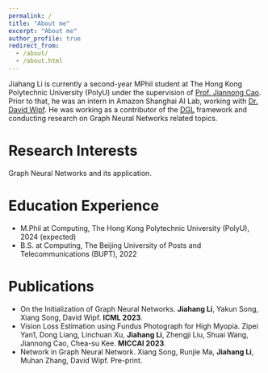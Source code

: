 ```yaml
---
permalink: /
title: "About me"
excerpt: "About me"
author_profile: true
redirect_from: 
  - /about/
  - /about.html
---
```


Jiahang Li is currently a second-year MPhil student at The Hong Kong Polytechnic University (PolyU) under the supervision of [Prof. Jiannong Cao](https://www4.comp.polyu.edu.hk/~csjcao/). Prior to that, he was an intern in Amazon Shanghai AI Lab, working with [Dr. David Wipf](http://www.davidwipf.com/). He was working as a contributor of the [DGL](https://www.dgl.ai/) framework and conducting research on Graph Neural Networks related topics.

Research Interests
======
Graph Neural Networks and its application.

Education Experience
======
* M.Phil at Computing, The Hong Kong Polytechnic University (PolyU), 2024 (expected)
* B.S. at Computing, The Beijing University of Posts and Telecommunications (BUPT), 2022

Publications
======
* On the Initialization of Graph Neural Networks. **Jiahang Li**, Yakun Song, Xiang Song, David Wipf. **ICML 2023**.
* Vision Loss Estimation using Fundus Photograph for High Myopia. Zipei Yan1, Dong Liang, Linchuan Xu, **Jiahang Li**, Zhengji Liu, Shuai Wang, Jiannong Cao, Chea-su Kee. **MICCAI 2023**.
* Network in Graph Neural Network. Xiang Song, Runjie Ma, **Jiahang Li**, Muhan Zhang, David Wipf. Pre-print.

